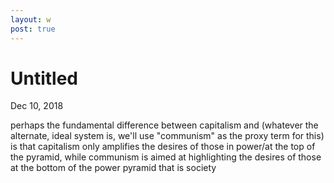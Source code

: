 ```yaml
---
layout: w
post: true
---
```

# Untitled

Dec 10, 2018

perhaps the fundamental difference between capitalism and (whatever the alternate, ideal system is, we'll use "communism" as the proxy term for this) is that capitalism only amplifies the desires of those in power/at the top of the pyramid, while communism is aimed at highlighting the desires of those at the bottom of the power pyramid that is society
